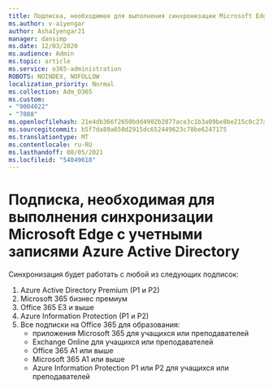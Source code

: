 ```yaml
---
title: Подписка, необходимая для выполнения синхронизации Microsoft Edge с учетными записями Azure Active Directory
ms.author: v-aiyengar
author: AshaIyengar21
manager: dansimp
ms.date: 12/03/2020
ms.audience: Admin
ms.topic: article
ms.service: o365-administration
ROBOTS: NOINDEX, NOFOLLOW
localization_priority: Normal
ms.collection: Adm_O365
ms.custom:
- "9004022"
- "7088"
ms.openlocfilehash: 21e4db366f2650bdd4902b2877ace3c1b3a09be8be215c0c27a4faaf4deef8d4
ms.sourcegitcommit: b5f7da89a650d2915dc652449623c78be6247175
ms.translationtype: MT
ms.contentlocale: ru-RU
ms.lasthandoff: 08/05/2021
ms.locfileid: "54049618"
---
```

# <a name="subscription-needed-for-microsoft-edge-sync-to-work-with-azure-active-directory-accounts"></a>Подписка, необходимая для выполнения синхронизации Microsoft Edge с учетными записями Azure Active Directory

Синхронизация будет работать с любой из следующих подписок:

1. Azure Active Directory Premium (P1 и P2)
1. Microsoft 365 бизнес премиум
1. Office 365 E3 и выше
1. Azure Information Protection (P1 и P2)
1. Все подписки на Office 365 для образования:
    - приложения Microsoft 365 для учащихся или преподавателей
    - Exchange Online для учащихся или преподавателей
    - Office 365 A1 или выше
    - Microsoft 365 A1 или выше
    - Azure Information Protection P1 или P2 для учащихся или преподавателей
